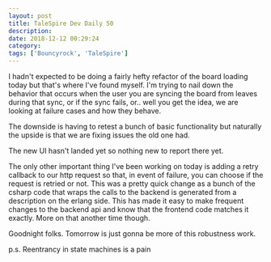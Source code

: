 ```yaml
---
layout: post
title: TaleSpire Dev Daily 50
description:
date: 2018-12-12 00:29:24
category:
tags: ['Bouncyrock', 'TaleSpire']
---
```


I hadn't expected to be doing a fairly hefty refactor of the board loading today but that's where I've found myself. I'm trying to nail down the behavior that occurs when the user you are syncing the board from leaves during that sync, or if the sync fails, or.. well you get the idea, we are looking at failure cases and how they behave.

The downside is having to retest a bunch of basic functionality but naturally the upside is that we are fixing issues the old one had.

The new UI hasn't landed yet so nothing new to report there yet.

The only other important thing I've been working on today is adding a retry callback to our http request so that, in event of failure, you can choose if the request is retried or not. This was a pretty quick change as a bunch of the csharp code that wraps the calls to the backend is generated from a description on the erlang side. This has made it easy to make frequent changes to the backend api and know that the frontend code matches it exactly. More on that another time though.

Goodnight folks. Tomorrow is just gonna be more of this robustness work.

p.s. Reentrancy in state machines is a pain
